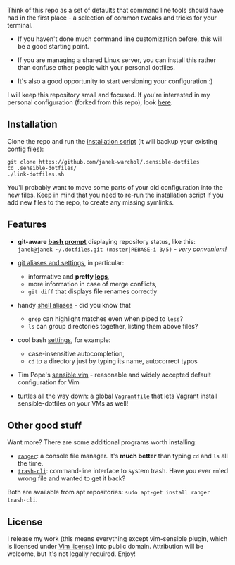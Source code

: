 Think of this repo as a set of defaults that command line tools should have
had in the first place - a selection of common tweaks and tricks for your
terminal.

* If you haven't done much command line customization before, this will be
  a good starting point.

* If you are managing a shared Linux server, you can install this rather
  than confuse other people with your personal dotfiles.

* It's also a good opportunity to start versioning your configuration :)

I will keep this repository small and focused.
If you're interested in my personal configuration (forked from this repo), look
[here](https://github.com/janek-warchol/my-dotfiles/tree/janek).



Installation
------------

Clone the repo and run the [installation script](link-dotfiles.sh)
(it will backup your existing config files):

    git clone https://github.com/janek-warchol/.sensible-dotfiles
    cd .sensible-dotfiles/
    ./link-dotfiles.sh

You'll probably want to move some parts of your old configuration into
the new files.  Keep in mind that you need to re-run the installation script
if you add new files to the repo, to create any missing symlinks.



Features
--------

- **git-aware [bash prompt](.bashrc#L80)** displaying repository status, like this:  
  `janek@janek ~/.dotfiles.git (master|REBASE-i 3/5)` - _very convenient!_

- [git aliases and settings](.gitconfig), in particular:
  - informative and **pretty [logs](.gitconfig#L47)**,
  - more information in case of merge conflicts,
  - `git diff` that displays file renames correctly

- handy [shell aliases](.bashrc#L5) - did you know that
  - `grep` can highlight matches even when piped to `less`?
  - `ls` can group directories together, listing them above files?

- cool bash [settings](.bashrc#L43), for example:
  - case-insensitive autocompletion,
  - `cd` to a directory just by typing its name, autocorrect typos

- Tim Pope's [sensible.vim](https://github.com/tpope/vim-sensible) - reasonable
  and widely accepted default configuration for Vim

- turtles all the way down: a global [`Vagrantfile`](.vagrant.d/Vagrantfile)
  that lets [Vagrant](https://www.vagrantup.com/) install sensible-dotfiles
  on your VMs as well!



Other good stuff
----------------

Want more?  There are some additional programs worth installing:
- [`ranger`](http://nongnu.org/ranger/): a console file manager.
  It's **much better** than typing `cd` and `ls` all the time.
- [`trash-cli`](https://github.com/andreafrancia/trash-cli): command-line interface
  to system trash.  Have you ever `rm`'ed wrong file and wanted to get it back?

Both are available from apt repositories: `sudo apt-get install ranger trash-cli`.



License
-------

I release my work (this means everything except vim-sensible plugin, which is
licensed under [Vim license](.vim/plugin/sensible.vim-readme.md#license))
into public domain. 
Attribution will be welcome, but it's not legally required.  Enjoy!
